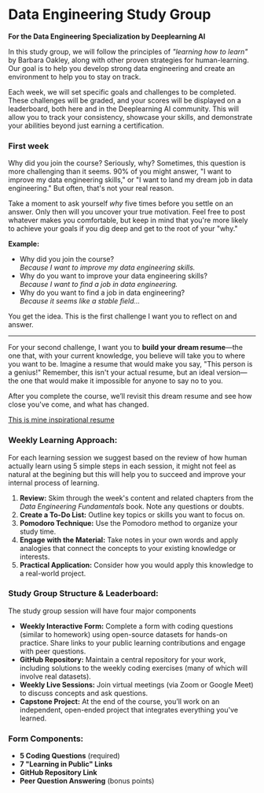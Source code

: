 # Data Engineering Study Group  
**For the Data Engineering Specialization by Deeplearning AI**

In this study group, we will follow the principles of *"learning how to learn"* by Barbara Oakley, along with other proven strategies for human-learning. Our goal is to help you develop strong data engineering and create an environment to help you to stay on track.

Each week, we will set specific goals and challenges to be completed. These challenges will be graded, and your scores will be displayed on a leaderboard, both here and in the Deeplearning AI community. This will allow you to track your consistency, showcase your skills, and demonstrate your abilities beyond just earning a certification.

### First week

Why did you join the course? Seriously, why? Sometimes, this question is more challenging than it seems. 90% of you might answer, "I want to improve my data engineering skills," or "I want to land my dream job in data engineering." But often, that's not your real reason.

Take a moment to ask yourself *why* five times before you settle on an answer. Only then will you uncover your true motivation. Feel free to post whatever makes you comfortable, but keep in mind that you're more likely to achieve your goals if you dig deep and get to the root of your "why."

**Example:**
- Why did you join the course?  
  *Because I want to improve my data engineering skills.*
- Why do you want to improve your data engineering skills?  
  *Because I want to find a job in data engineering.*
- Why do you want to find a job in data engineering?  
  *Because it seems like a stable field...*

You get the idea. This is the first challenge I want you to reflect on and answer.

---

For your second challenge, I want you to **build your dream resume**—the one that, with your current knowledge, you believe will take you to where you want to be. Imagine a resume that would make you say, "This person is a genius!" Remember, this isn't your actual resume, but an ideal version—the one that would make it impossible for anyone to say no to you.

After you complete the course, we’ll revisit this dream resume and see how close you've come, and what has changed.

[This is mine inspirational resume](https://docs.google.com/document/d/1XYbNwrMBB5xfgXc1Ktfs1RORqEyqyHcA/edit)

### Weekly Learning Approach:

For each learning session we suggest based on the review of how human actually learn using 5 simple steps in each session, it might not feel as natural at the begining but this will help you to succeed and improve your internal process of learning.

1. **Review:** Skim through the week's content and related chapters from the *Data Engineering Fundamentals* book. Note any questions or doubts.
2. **Create a To-Do List:** Outline key topics or skills you want to focus on.
3. **Pomodoro Technique:** Use the Pomodoro method to organize your study time.
4. **Engage with the Material:** Take notes in your own words and apply analogies that connect the concepts to your existing knowledge or interests.
5. **Practical Application:** Consider how you would apply this knowledge to a real-world project.

### Study Group Structure & Leaderboard:

The study group session will have four major components

- **Weekly Interactive Form:** Complete a form with coding questions (similar to homework) using open-source datasets for hands-on practice. Share links to your public learning contributions and engage with peer questions.
- **GitHub Repository:** Maintain a central repository for your work, including solutions to the weekly coding exercises (many of which will involve real datasets).
- **Weekly Live Sessions:** Join virtual meetings (via Zoom or Google Meet) to discuss concepts and ask questions.
- **Capstone Project:** At the end of the course, you’ll work on an independent, open-ended project that integrates everything you've learned.

### Form Components:

- **5 Coding Questions** (required)
- **7 "Learning in Public" Links**
- **GitHub Repository Link**
- **Peer Question Answering** (bonus points)

